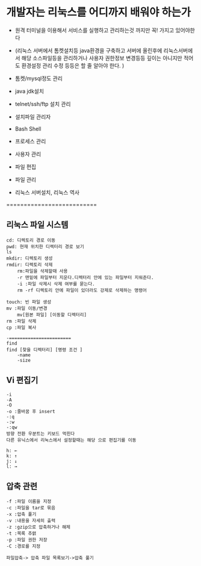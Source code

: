 # 개발자는 리눅스를 어디까지 배워야 하는가

- 원격 터미널을 이용해서 서비스를 실행하고 관리하는것 까지만 꼭! 가지고 있어야한다
* (리눅스 서버에서 톰켓설치등 java환경을 구축하고 서버에 올린후에 리눅스서버에서 해당 소스파일등을 관리하거나 사용자 권한정보 변경등등 깊이는 아니지만 적어도 환경설정 관리 수정 등등은 할 줄 알아야 한다.
)

- 톰켓/mysql정도 관리

- java jdk설치

- telnet/ssh/ftp 설치 관리

- 설치파일 관리자

- Bash Shell
 
- 프로세스 관리 

- 사용자 관리

- 파일 편집

- 파일 관리

- 리눅스 서버설치, 리눅스 역사


==========================

## 리눅스 파일 시스템
    cd: 디렉토리 경로 이동
    pwd: 현재 위치한 디렉터리 경로 보기
    ls
    mkdir: 디렉토리 생성
    rmdir: 디렉토리 삭제 
        rm:파일을 삭제할때 사용
        -r 맨밑에 파일부터 지운다.디렉터리 안에 있는 파일부터 지워준다.
        -i :파일 삭제시 삭제 여부를 묻는다.
        rm -rf 디렉토리 안에 파일이 있더라도 강제로 삭제하는 명령어

    touch: 빈 파일 생성
    mv :파일 이동/변경 
        mv[원본 파일] [이동할 디렉터리]
    rm :파일 삭제
    cp :파일 복사

    -=======================
    find
    find [찾을 디렉터리] [명령 조건 ]
        -name
        -size


## Vi 편집기
    -i
    -A
    -O
    -o :줄바꿈 후 insert
    -:q
    -:w
    -:qw
    방향 전환 우분트는 키보드 먹힌다
    다른 유닉스에서 리눅스에서 설정할때는 해당 으로 편집기를 이동
     
    h: ←
    k: ↑
    j: ↓
    l: →
    



## 압축 관련 
    -f :파일 이름을 지정
    -c :파일을 tar로 묶음
    -x :압축 풀기
    -v :내용을 자세히 출력
    -z :gzip으로 압축하거나 해제
    -t :목록 추렭
    -p :파일 권한 저장
    -C :경로를 지정

    파일압축-> 압축 파일 목록보기->압축 풀기

